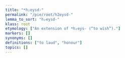 ```yaml
---
title: "*h₂eysd-"
permalink: "/pie/root/h2eysd-"
lemma_to_sort: "h₂eysd-"
klass: root
etymology: ["An extension of *h₂eys- (“to wish”)."]
markers: []
synonyms: []
definitions: ["to laud", "honour"]
topics: []
---
```

